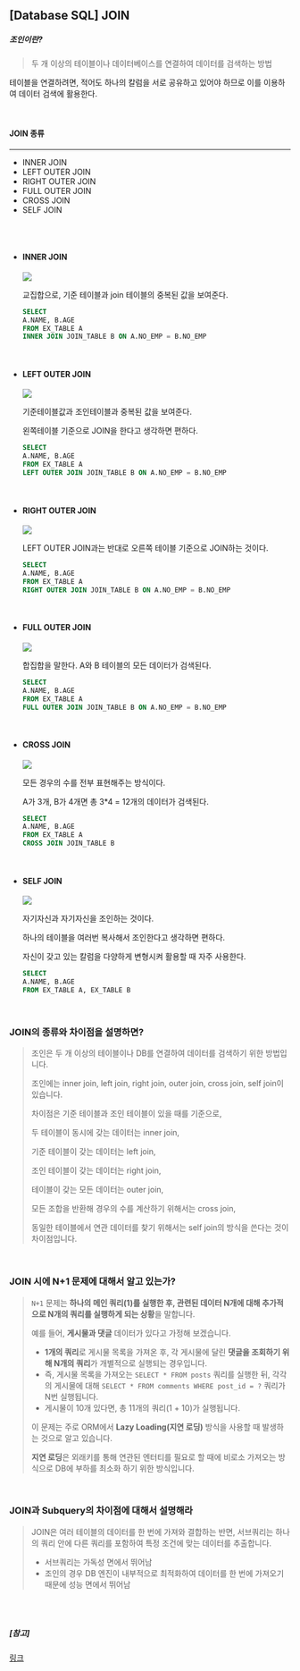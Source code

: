 ## [Database SQL] JOIN

##### 조인이란?

> 두 개 이상의 테이블이나 데이터베이스를 연결하여 데이터를 검색하는 방법

테이블을 연결하려면, 적어도 하나의 칼럼을 서로 공유하고 있어야 하므로 이를 이용하여 데이터 검색에 활용한다.

<br>

#### JOIN 종류

---

- INNER JOIN
- LEFT OUTER JOIN
- RIGHT OUTER JOIN
- FULL OUTER JOIN
- CROSS JOIN
- SELF JOIN

<br>

<br>

- #### INNER JOIN

  <img src="https://img1.daumcdn.net/thumb/R1280x0/?scode=mtistory2&fname=http%3A%2F%2Fcfile9.uf.tistory.com%2Fimage%2F99799F3E5A8148D7036659">

  교집합으로, 기준 테이블과 join 테이블의 중복된 값을 보여준다.

  ```sql
  SELECT
  A.NAME, B.AGE
  FROM EX_TABLE A
  INNER JOIN JOIN_TABLE B ON A.NO_EMP = B.NO_EMP
  ```

  <br>

- #### LEFT OUTER JOIN

  <img src="https://img1.daumcdn.net/thumb/R1280x0/?scode=mtistory2&fname=http%3A%2F%2Fcfile6.uf.tistory.com%2Fimage%2F997E7F415A81490507F027">

  기준테이블값과 조인테이블과 중복된 값을 보여준다.

  왼쪽테이블 기준으로 JOIN을 한다고 생각하면 편하다.

  ```SQL
  SELECT
  A.NAME, B.AGE
  FROM EX_TABLE A
  LEFT OUTER JOIN JOIN_TABLE B ON A.NO_EMP = B.NO_EMP
  ```

  <br>

- #### RIGHT OUTER JOIN

  <img src="https://img1.daumcdn.net/thumb/R1280x0/?scode=mtistory2&fname=http%3A%2F%2Fcfile25.uf.tistory.com%2Fimage%2F9984CE355A8149180ABD1D">

  LEFT OUTER JOIN과는 반대로 오른쪽 테이블 기준으로 JOIN하는 것이다.

  ```SQL
  SELECT
  A.NAME, B.AGE
  FROM EX_TABLE A
  RIGHT OUTER JOIN JOIN_TABLE B ON A.NO_EMP = B.NO_EMP
  ```

  <br>

- #### FULL OUTER JOIN

  <img src="https://img1.daumcdn.net/thumb/R1280x0/?scode=mtistory2&fname=http%3A%2F%2Fcfile24.uf.tistory.com%2Fimage%2F99195F345A8149391BE0C3">

  합집합을 말한다. A와 B 테이블의 모든 데이터가 검색된다.

  ```sql
  SELECT
  A.NAME, B.AGE
  FROM EX_TABLE A
  FULL OUTER JOIN JOIN_TABLE B ON A.NO_EMP = B.NO_EMP
  ```

  <br>

- #### CROSS JOIN

  <img src="https://img1.daumcdn.net/thumb/R1280x0/?scode=mtistory2&fname=http%3A%2F%2Fcfile10.uf.tistory.com%2Fimage%2F993F4E445A8A2D281AC66B">

  모든 경우의 수를 전부 표현해주는 방식이다.

  A가 3개, B가 4개면 총 3*4 = 12개의 데이터가 검색된다.

  ```sql
  SELECT
  A.NAME, B.AGE
  FROM EX_TABLE A
  CROSS JOIN JOIN_TABLE B
  ```

  <br>

- #### SELF JOIN

  <img src="https://img1.daumcdn.net/thumb/R1280x0/?scode=mtistory2&fname=http%3A%2F%2Fcfile25.uf.tistory.com%2Fimage%2F99341D335A8A363D0614E8">

  자기자신과 자기자신을 조인하는 것이다.

  하나의 테이블을 여러번 복사해서 조인한다고 생각하면 편하다.

  자신이 갖고 있는 칼럼을 다양하게 변형시켜 활용할 때 자주 사용한다.

  ``` sql
  SELECT
  A.NAME, B.AGE
  FROM EX_TABLE A, EX_TABLE B
  ```
<br>

### JOIN의 종류와 차이점을 설명하면?

> 조인은 두 개 이상의 테이블이나 DB를 연결하여 데이터를 검색하기 위한 방법입니다.
> 
> 조인에는 inner join, left join, right join, outer join, cross join, self join이 있습니다.
>
> 차이점은 기준 테이블과 조인 테이블이 있을 때를 기준으로,
>
> 두 테이블이 동시에 갖는 데이터는 inner join,
>
> 기준 테이블이 갖는 데이터는 left join,
>
> 조인 테이블이 갖는 데이터는 right join,
>
> 테이블이 갖는 모든 데이터는 outer join,
>
> 모든 조합을 반환해 경우의 수를 계산하기 위해서는 cross join,
>
> 동일한 테이블에서 연관 데이터를 찾기 위해서는 self join의 방식을 쓴다는 것이 차이점입니다.
>
<br>

### JOIN 시에 N+1 문제에 대해서 알고 있는가?

> `N+1` 문제는 **하나의 메인 쿼리(1)를 실행한 후, 관련된 데이터 N개에 대해 추가적으로 N개의 쿼리를 실행하게 되는 상황**을 말합니다.
> 
> 
> 예를 들어, **게시물과 댓글** 데이터가 있다고 가정해 보겠습니다.
> 
> - **1개의 쿼리**로 게시물 목록을 가져온 후, 각 게시물에 달린 **댓글을 조회하기 위해 N개의 쿼리**가 개별적으로 실행되는 경우입니다.
> - 즉, 게시물 목록을 가져오는 `SELECT * FROM posts` 쿼리를 실행한 뒤, 각각의 게시물에 대해 `SELECT * FROM comments WHERE post_id = ?` 쿼리가 N번 실행됩니다.
> - 게시물이 10개 있다면, 총 11개의 쿼리(1 + 10)가 실행됩니다.
> 
> 이 문제는 주로 ORM에서 **Lazy Loading(지연 로딩)** 방식을 사용할 때 발생하는 것으로 알고 있습니다.
> 
> **지연 로딩**은 외래키를 통해 연관된 엔터티를 필요로 할 때에 비로소 가져오는 방식으로 DB에 부하를 최소화 하기 위한 방식입니다.
>

<br>

### JOIN과 Subquery의 차이점에 대해서 설명해라

> JOIN은 여러 테이블의 데이터를 한 번에 가져와 결합하는 반면, 서브쿼리는 하나의 쿼리 안에 다른 쿼리를 포함하여 특정 조건에 맞는 데이터를 추출합니다.
> 
> - 서브쿼리는 가독성 면에서 뛰어남
> - 조인의 경우 DB 엔진이 내부적으로 최적화하여 데이터를 한 번에 가져오기 때문에 성능 면에서 뛰어남
  

<br>

<br>

##### [참고]

[링크](<https://coding-factory.tistory.com/87>)
